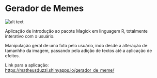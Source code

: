 # Gerador de Memes

![alt text](https://encrypted-tbn0.gstatic.com/images?q=tbn%3AANd9GcQwN0-UY20b9D4JvQ1TkzX-XKNmvG1R3zDGzQ&usqp=CAU)

Aplicação de introdução ao pacote Magick em linguagem R, totalmente interativo com o usuário. 

Manipulação geral de uma foto pelo usuário, indo desde a alteração de tamanhho da imagem, passando pela adição de textos até a aplicação de efeitos.

Link para a aplicação: https://matheusduzzi.shinyapps.io/gerador_de_meme/
